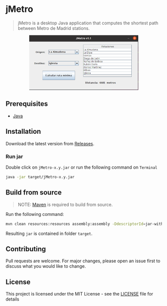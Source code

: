 # jMetro

> jMetro is a desktop Java application that computes the shortest path between
Metro de Madrid stations.

<p align="center">
  <img width="70%" src="./docs/imgs/jmetro.png" />
</p>

## Prerequisites

* [Java](https://www.java.com)

## Installation

Download the latest version from [Releases](https://github.com/jiep/jMetro/releases).

### Run jar

Double click on `jMetro-x.y.jar` or run the following command on `Terminal`

```bash
java -jar target/jMetro-x.y.jar
```

## Build from source

> NOTE: [Maven](https://maven.apache.org) is required to build from source.

Run the following command:

```bash
mvn clean resources:resources assembly:assembly -DdescriptorId=jar-with-dependencies
```

Resulting `jar` is contained in folder `target`.

## Contributing

Pull requests are welcome. For major changes, please open an issue first to discuss what you would like to change.

## License
This project is licensed under the MIT License - see the [LICENSE](./LICENSE) file for details
